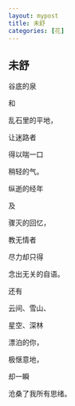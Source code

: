 ```yaml
---
layout: mypost
title: 未舒
categories: [花]
---
```


## 未舒

谷底的泉

和

乱石里的平地，

让迷路者

得以喘一口

稍轻的气。

纵逝的经年

及

骤灭的回忆，

教无情者

尽力却只得

念出无关的自语。

还有

云间、雪山、

星空、深林

漂泊的你，

极惬意地，

却一瞬

沧桑了我所有思绪。



